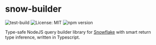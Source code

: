 # snow-builder

![test-build](https://github.com/j-dumbell/snow-builder/actions/workflows/test.yml/badge.svg?branch=main)
![License: MIT](https://img.shields.io/badge/License-MIT-yellow.svg)
![npm version](https://badge.fury.io/js/snow-builder.svg)

Type-safe NodeJS query builder library for [Snowflake](https://www.snowflake.com/en/) with smart return type inference, written in Typescript.
